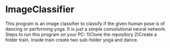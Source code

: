 # ImageClassifier
This program is an image classifier to classify if the given human pose is of dancing or performing yoga. It is just a simple convolutional neural network.
Steps to run this program on your PC:
1)Clone the repository
2)Create a folder train. Inside train create two sub-folder yoga and dance.
